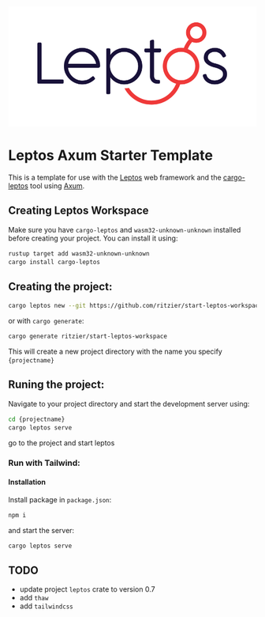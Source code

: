 <picture>
    <source srcset="https://raw.githubusercontent.com/leptos-rs/leptos/main/docs/logos/Leptos_logo_Solid_White.svg" media="(prefers-color-scheme: dark)">
    <img src="https://raw.githubusercontent.com/leptos-rs/leptos/main/docs/logos/Leptos_logo_RGB.svg" alt="Leptos Logo">
</picture>

# Leptos Axum Starter Template

This is a template for use with the [Leptos](https://github.com/leptos-rs/leptos) web framework and the [cargo-leptos](https://github.com/akesson/cargo-leptos) tool using [Axum](https://github.com/tokio-rs/axum).

## Creating Leptos Workspace

Make sure you have `cargo-leptos` and `wasm32-unknown-unknown` installed before creating your project. You
can install it using:

```bash
rustup target add wasm32-unknown-unknown
cargo install cargo-leptos
```

## Creating the project:

```bash
cargo leptos new --git https://github.com/ritzier/start-leptos-workspace/
```

or with `cargo generate`:

```bash
cargo generate ritzier/start-leptos-workspace
```

This will create a new project directory with the name you specify `{projectname}`

## Runing the project:

Navigate to your project directory and start the development server using:

```bash
cd {projectname}
cargo leptos serve
```

go to the project and start leptos

### Run with Tailwind:

#### Installation

Install package in `package.json`:

```sh
npm i
```

and start the server:

```sh
cargo leptos serve
```

## TODO

- update project `leptos` crate to version 0.7
- add `thaw`
- add `tailwindcss`
